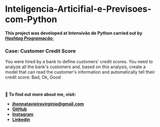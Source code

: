 # Inteligencia-Articifial-e-Previsoes-com-Python

**This project was developed at Intensivão de Python carried out by [*Hashtag Programação*](https://www.youtube.com/@HashtagProgramacao);**

### Case: Customer Credit Score

You were hired by a bank to define customers' credit scores. You need to analyze all the bank's customers and, based on this analysis, create a model that can read the customer's information and automatically tell their credit score: Bad, Ok, Good

#
**👨 To find out more about me, visit:**
- **jhonnatavieiravirginio@gmail.com**
- [**GitHub**](https://github.com/Jhonnata-Virginio)
- [**Instagram**](https://www.instagram.com/jhonnata__virginio/)
- [**Linkedin**](https://www.linkedin.com/in/jhonnata-vieira-virginio-31352a24b/)
